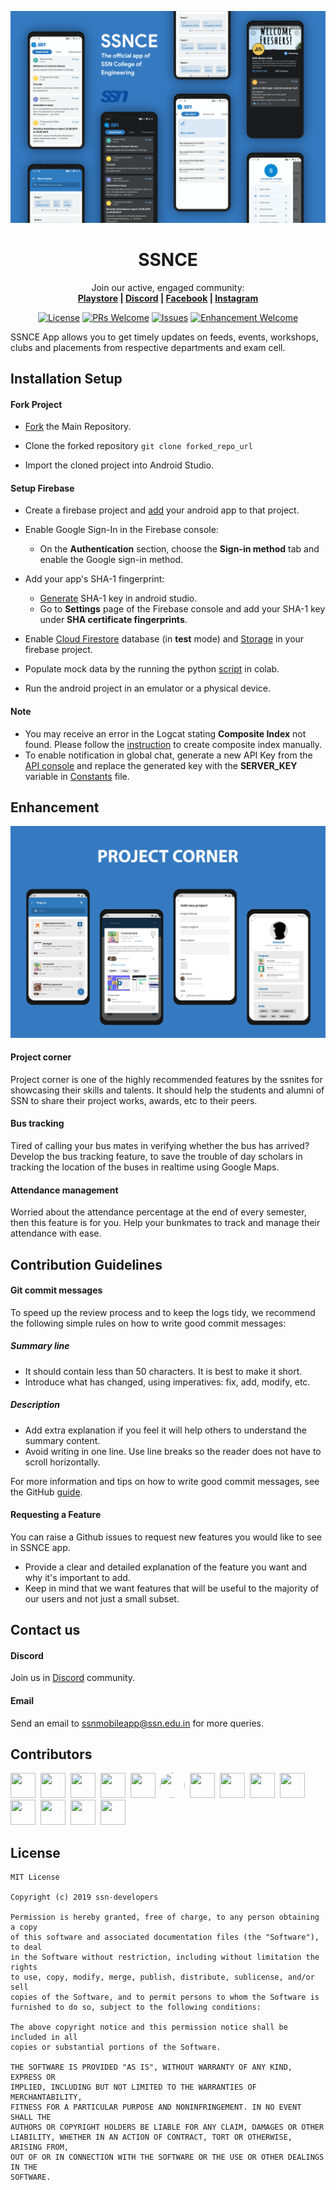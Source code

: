 ![Cover Image](ssn_app_cover.png)

<h1 align="center">
  SSNCE
</h1>

<p align="center">
  Join our active, engaged community: <br>
  <strong>
    <a href="https://play.google.com/store/apps/details?id=in.edu.ssn.ssnapp">Playstore</a>
    |
    <a href="https://discord.gg/UZCM4Ae">Discord</a>
    |
    <a href="https://www.facebook.com/ssnceapp">Facebook</a>
    |
    <a href="https://www.instagram.com/ssnce_app">Instagram</a>
  </strong>
</p>

<p align="center">
  <a href="LICENSE"><img alt="License" src="https://img.shields.io/badge/license-MIT-green"></a>
    <a href="https://github.com/ssn-developers/ssn-app/pulls"><img alt="PRs Welcome" src="https://img.shields.io/badge/PRs-welcome-brightgreen.svg?style=flat-square"></a>
  <a href="https://github.com/ssn-developers/ssn-app/issues"><img alt="Issues" src="https://img.shields.io/github/issues-raw/ssn-developers/ssn-app?style=flat-square"></a>
    <a href="https://github.com/ssn-developers/ssn-app/issues?q=is%3Aissue+is%3Aopen+label%3Aenhancement"><img alt="Enhancement Welcome" src="https://img.shields.io/badge/enhancement-welcome-green.svg?style=flat-square"></a>
</p>

SSNCE App allows you to get timely updates on feeds, events, workshops, clubs and placements from respective departments and exam cell.

## Installation Setup

#### Fork Project

* [Fork](https://github.com/ssn-developers/ssn-app/fork) the Main Repository.

* Clone the forked repository `git clone forked_repo_url`

* Import the cloned project into Android Studio.

#### Setup Firebase

* Create a firebase project and [add](https://firebase.google.com/docs/android/setup) your android app to that project.

* Enable Google Sign-In in the Firebase console:
    * On the **Authentication** section, choose the **Sign-in method** tab and enable the Google sign-in method.
    
* Add your app's SHA-1 fingerprint:
    * [Generate](https://stackoverflow.com/a/36257777/10489902) SHA-1 key in android studio.
    * Go to **Settings** page of the Firebase console and add your SHA-1 key under **SHA certificate fingerprints**.
    
* Enable [Cloud Firestore](https://firebase.google.com/docs/firestore/quickstart#create) database (in **test** mode) and [Storage](https://firebase.google.com/docs/storage/android/start#create-default-bucket) in your firebase project.

* Populate mock data by the running the python [script](SSNCE_App_Mock_data.ipynb) in colab.

* Run the android project in an emulator or a physical device.

#### Note

* You may receive an error in the Logcat stating **Composite Index** not found. Please follow the [instruction](https://firebase.google.com/docs/firestore/query-data/indexing?authuser=0#create_a_missing_index_through_an_error_message) to create composite index manually.
* To enable notification in global chat, generate a new API Key from the [API console](https://console.developers.google.com/) and replace the generated key with the **SERVER_KEY** variable in [Constants](https://github.com/ssn-developers/ssn-app/blob/master/app/src/main/java/in/edu/ssn/ssnapp/utils/Constants.java) file.

## Enhancement

![Cover Image](enhancement_project_corner.png)

#### Project corner

Project corner is one of the highly recommended features by the ssnites for showcasing their skills and talents. It should help the students and alumni of SSN to share their project works, awards, etc to their peers.

#### Bus tracking

Tired of calling your bus mates in verifying whether the bus has arrived? Develop the bus tracking feature, to save the trouble of day scholars in tracking the location of the buses in realtime using Google Maps.

#### Attendance management

Worried about the attendance percentage at the end of every semester, then this feature is for you. Help your bunkmates to track and manage their attendance with ease.

## Contribution Guidelines

#### Git commit messages
To speed up the review process and to keep the logs tidy, we recommend the following simple rules on how to write good commit messages:

##### Summary line
* It should contain less than 50 characters. It is best to make it short.
* Introduce what has changed, using imperatives: fix, add, modify, etc.

##### Description
* Add extra explanation if you feel it will help others to understand the summary content.
* Avoid writing in one line. Use line breaks so the reader does not have to scroll horizontally.

For more information and tips on how to write good commit messages, see the GitHub [guide](https://github.com/erlang/otp/wiki/writing-good-commit-messages).

#### Requesting a Feature
You can raise a Github issues to request new features you would like to see in SSNCE app.

* Provide a clear and detailed explanation of the feature you want and why it's important to add. 
* Keep in mind that we want features that will be useful to the majority of our users and not just a small subset.

## Contact us

#### Discord

Join us in [Discord](https://discord.gg/UZCM4Ae) community.

#### Email

Send an email to ssnmobileapp@ssn.edu.in for more queries.

## Contributors

<a href="https://github.com/ezhilnero99"><img width="40" height="40" src="https://avatars3.githubusercontent.com/u/48056173?s=460&u=ed53f94579cddecd1dd530ba015e8fdf2f84ea53&v=4"></a>&nbsp;
<a href="https://github.com/sujink1999"><img width="40" height="40" src="https://avatars3.githubusercontent.com/u/50797175?s=400&v=4"></a>&nbsp;
<a href="https://www.linkedin.com/in/amritha-sudharsan-436440164/"><img width="40" height="40" src="https://media-exp1.licdn.com/dms/image/C5603AQH6Kprp0wIxqg/profile-displayphoto-shrink_200_200/0?e=1595462400&v=beta&t=-KSpSLkK2hlBqPZ5BVQ1EkaT6SNxRPuhp8KGccIMEfg"></a>&nbsp;
<a href="https://github.com/nandy20"><img width="40" height="40" src="https://avatars3.githubusercontent.com/u/32575168?s=460&v=4"></a>&nbsp;
<a href="https://github.com/pavithrakarumanchi"><img width="40" height="40" src="https://avatars2.githubusercontent.com/u/51071573?s=460&v=4"></a>&nbsp;
<a href="http://github.com/ddlogesh"><img width="40" height="40" src="https://avatars1.githubusercontent.com/u/35095700?s=400&u=af70cbfb0ddfa4dc7068e423b94bc57c87ca87b7&v=4" style="border-radius:50%"></a>&nbsp;
<a href="https://github.com/harshavardhan98"><img width="40" height="40" src="https://avatars1.githubusercontent.com/u/20859794?s=460&u=c46728916e85915e1dab0d52f8221a51001b7d09&v=4"></a>&nbsp;
<a href="https://github.com/shrikanth7698"><img width="40" height="40" src="https://avatars2.githubusercontent.com/u/25195315?s=460&u=7e8286e59da56fbdc8dab2c190798f3aadf44e60&v=4"></a>&nbsp;
<a href="https://github.com/TarunGanesh"><img width="40" height="40" src="https://avatars0.githubusercontent.com/u/22258204?s=460&u=53a1ef305643961057e6507ea314e93575db7430&v=4"></a>&nbsp;
<a href="https://www.linkedin.com/in/shibikannan-t-m-a79493155"><img width="40" height="40" src="https://media-exp1.licdn.com/dms/image/C5103AQEWT-SaYnvZjA/profile-displayphoto-shrink_400_400/0?e=1595462400&v=beta&t=4rNk03li1PA5xYpqRndF6JWWCG0e9r9UVROwnaHYQ-A"></a>&nbsp;
<a href="https://github.com/karnikram"><img width="40" height="40" src="https://avatars2.githubusercontent.com/u/12653355?s=460&u=f58020b1d959f3f98839f8cae33289bc28b1de69&v=4"></a>&nbsp;
<a href="https://github.com/adithya321"><img width="40" height="40" src="https://avatars1.githubusercontent.com/u/3854934?s=460&v=4"></a>&nbsp;
<a href="https://github.com/varunranganathan"><img width="40" height="40" src="https://avatars0.githubusercontent.com/u/20112876?s=400&v=4"></a>&nbsp;
<a href="https://github.com/muthuct"><img width="40" height="40" src="https://avatars0.githubusercontent.com/u/12173014?s=460&u=a684ccb634f8a03df1bea0ca8bedf4fb79fa1780&v=4"></a>

## License
```
MIT License

Copyright (c) 2019 ssn-developers

Permission is hereby granted, free of charge, to any person obtaining a copy
of this software and associated documentation files (the "Software"), to deal
in the Software without restriction, including without limitation the rights
to use, copy, modify, merge, publish, distribute, sublicense, and/or sell
copies of the Software, and to permit persons to whom the Software is
furnished to do so, subject to the following conditions:

The above copyright notice and this permission notice shall be included in all
copies or substantial portions of the Software.

THE SOFTWARE IS PROVIDED "AS IS", WITHOUT WARRANTY OF ANY KIND, EXPRESS OR
IMPLIED, INCLUDING BUT NOT LIMITED TO THE WARRANTIES OF MERCHANTABILITY,
FITNESS FOR A PARTICULAR PURPOSE AND NONINFRINGEMENT. IN NO EVENT SHALL THE
AUTHORS OR COPYRIGHT HOLDERS BE LIABLE FOR ANY CLAIM, DAMAGES OR OTHER
LIABILITY, WHETHER IN AN ACTION OF CONTRACT, TORT OR OTHERWISE, ARISING FROM,
OUT OF OR IN CONNECTION WITH THE SOFTWARE OR THE USE OR OTHER DEALINGS IN THE
SOFTWARE.
```
